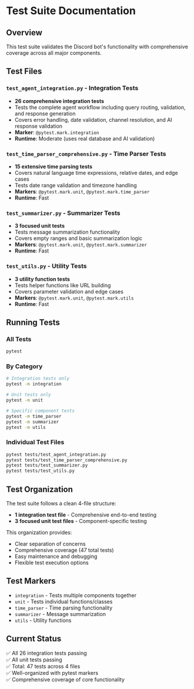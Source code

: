 # Test Suite Documentation

## Overview
This test suite validates the Discord bot's functionality with comprehensive coverage across all major components.

## Test Files

### `test_agent_integration.py` - Integration Tests
- **26 comprehensive integration tests** 
- Tests the complete agent workflow including query routing, validation, and response generation
- Covers error handling, date validation, channel resolution, and AI response validation
- **Marker**: `@pytest.mark.integration`
- **Runtime**: Moderate (uses real database and AI validation)

### `test_time_parser_comprehensive.py` - Time Parser Tests  
- **15 extensive time parsing tests**
- Covers natural language time expressions, relative dates, and edge cases
- Tests date range validation and timezone handling
- **Markers**: `@pytest.mark.unit`, `@pytest.mark.time_parser`
- **Runtime**: Fast

### `test_summarizer.py` - Summarizer Tests
- **3 focused unit tests**
- Tests message summarization functionality
- Covers empty ranges and basic summarization logic
- **Markers**: `@pytest.mark.unit`, `@pytest.mark.summarizer`  
- **Runtime**: Fast

### `test_utils.py` - Utility Tests
- **3 utility function tests**
- Tests helper functions like URL building
- Covers parameter validation and edge cases
- **Markers**: `@pytest.mark.unit`, `@pytest.mark.utils`
- **Runtime**: Fast

## Running Tests

### All Tests
```bash
pytest
```

### By Category
```bash
# Integration tests only
pytest -m integration

# Unit tests only  
pytest -m unit

# Specific component tests
pytest -m time_parser
pytest -m summarizer
pytest -m utils
```

### Individual Test Files
```bash
pytest tests/test_agent_integration.py
pytest tests/test_time_parser_comprehensive.py
pytest tests/test_summarizer.py
pytest tests/test_utils.py
```

## Test Organization

The test suite follows a clean 4-file structure:
- **1 integration test file** - Comprehensive end-to-end testing
- **3 focused unit test files** - Component-specific testing

This organization provides:
- Clear separation of concerns
- Comprehensive coverage (47 total tests)
- Easy maintenance and debugging
- Flexible test execution options

## Test Markers

- `integration` - Tests multiple components together
- `unit` - Tests individual functions/classes  
- `time_parser` - Time parsing functionality
- `summarizer` - Message summarization
- `utils` - Utility functions

## Current Status
✅ All 26 integration tests passing  
✅ All unit tests passing  
✅ Total: 47 tests across 4 files  
✅ Well-organized with pytest markers  
✅ Comprehensive coverage of core functionality
